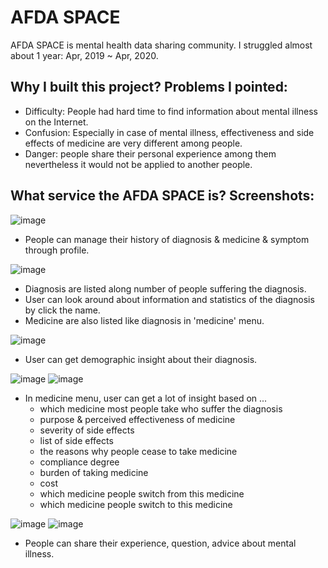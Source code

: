 # AFDA SPACE
AFDA SPACE is mental health data sharing community. I struggled almost about 1 year: Apr, 2019 ~ Apr, 2020.

## Why I built this project? Problems I pointed:
- Difficulty: People had hard time to find information about mental illness on the Internet.
- Confusion: Especially in case of mental illness, effectiveness and side effects of medicine are very different among people.
- Danger: people share their personal experience among them nevertheless it would not be applied to another people.

## What service the AFDA SPACE is? Screenshots:
![image](https://user-images.githubusercontent.com/42134046/99870685-80ff8a00-2c18-11eb-99c3-3c15b4d072c0.png)
- People can manage their history of diagnosis & medicine & symptom through profile.

![image](https://user-images.githubusercontent.com/42134046/99870690-8b218880-2c18-11eb-9f61-4db0f8ca938f.png)
- Diagnosis are listed along number of people suffering the diagnosis.
- User can look around about information and statistics of the diagnosis by click the name.
- Medicine are also listed like diagnosis in 'medicine' menu.

![image](https://user-images.githubusercontent.com/42134046/99870700-9674b400-2c18-11eb-90e8-8c2db9c918ca.png)
- User can get demographic insight about their diagnosis.

![image](https://user-images.githubusercontent.com/42134046/99870710-a12f4900-2c18-11eb-8bcc-0fa4d2c79fc2.png)
![image](https://user-images.githubusercontent.com/42134046/99870716-aa201a80-2c18-11eb-9e28-67a20c47ec54.png)
- In medicine menu, user can get a lot of insight based on ...
    - which medicine most people take who suffer the diagnosis
    - purpose & perceived effectiveness of medicine
    - severity of side effects
    - list of side effects
    - the reasons why people cease to take medicine
    - compliance degree
    - burden of taking medicine
    - cost
    - which medicine people switch from this medicine
    - which medicine people switch to this medicine

![image](https://user-images.githubusercontent.com/42134046/99870720-b4421900-2c18-11eb-925d-54b5d1fd08e5.png)
![image](https://user-images.githubusercontent.com/42134046/99870728-befcae00-2c18-11eb-80c2-1857091371cb.png)
- People can share their experience, question, advice about mental illness.

